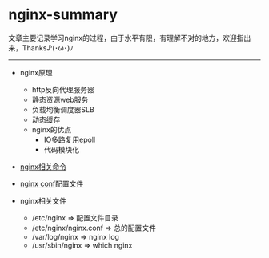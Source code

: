 # nginx-summary 
文章主要记录学习nginx的过程，由于水平有限，有理解不对的地方，欢迎指出来，Thanks♪(･ω･)ﾉ

---
* nginx原理
    * http反向代理服务器
    * 静态资源web服务
    * 负载均衡调度器SLB
    * 动态缓存
    * nginx的优点
        * IO多路复用epoll
        * 代码模块化

* [nginx相关命令](https://github.com/baoendemao/nginx-summary/tree/master/docs/nginx-command.md)

* [nginx conf配置文件](https://github.com/baoendemao/nginx-summary/tree/master/docs/nginx-conf.md)

* nginx相关文件
    * /etc/nginx  => 配置文件目录
    * /etc/nginx/nginx.conf   => 总的配置文件
    * /var/log/nginx   => nginx log
    * /usr/sbin/nginx   => which nginx


